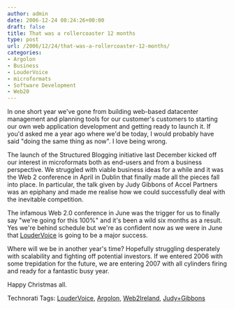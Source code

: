 ```yaml
---
author: admin
date: 2006-12-24 08:24:26+00:00
draft: false
title: That was a rollercoaster 12 months
type: post
url: /2006/12/24/that-was-a-rollercoaster-12-months/
categories:
- Argolon
- Business
- LouderVoice
- microformats
- Software Development
- Web20
---
```


In one short year we've gone from building web-based datacenter management and planning tools for our customer's customers to starting our own web application development and getting ready to launch it. If you'd asked me a year ago where we'd be today, I would probably have said "doing the same thing as now". I love being wrong.

The launch of the Structured Blogging initiative last December kicked off our interest in microformats both as end-users and from a business perspective. We struggled with viable business ideas for a while and it was the Web 2 conference in April in Dublin that finally made all the pieces fall into place. In particular, the talk given by Judy Gibbons of Accel Partners was an epiphany and made me realise how we could successfully deal with the inevitable competition.

The infamous Web 2.0 conference in June was the trigger for us to finally say "we're going for this 100%" and it's been a wild six months as a result. Yes we're behind schedule but we're as confident now as we were in June that [LouderVoice](http://www.loudervoice.com/) is going to be a major success.

Where will we be in another year's time? Hopefully struggling desperately with scalability and fighting off potential investors. If we entered 2006 with some trepidation for the future, we are entering 2007 with all cylinders firing and ready for a fantastic busy year.

Happy Christmas all.

Technorati Tags: [LouderVoice](http://www.technorati.com/tags/LouderVoice), [Argolon](http://www.technorati.com/tags/Argolon), [Web2Ireland](http://www.technorati.com/tags/Web2Ireland), [Judy+Gibbons](http://www.technorati.com/tags/Judy+Gibbons)

